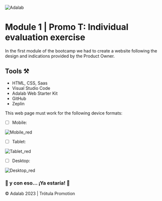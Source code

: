 ![Adalab](https://beta.adalab.es/resources/images/adalab-logo-155x61-bg-white.png)

# Module 1 | Promo T: Individual evaluation exercise

In the first module of the bootcamp we had to create a website following the design and indications provided by the Product Owner. 

## Tools ⚒️

- HTML, CSS, Saas
- Visual Studio Code
- Adalab Web Starter Kit
- GitHub
- Zeplin


This web page must work for the following device formats:

- [ ] Mobile:

![Mobile_red](https://github.com/Adalab/modulo-1-evaluacion-final-silviaparadag/assets/130361802/b23e9041-1eaf-4fdb-803f-14e838f3a518)

- [ ] Tablet:

![Tablet_red](https://github.com/Adalab/modulo-1-evaluacion-final-silviaparadag/assets/130361802/f68fb909-7109-4fca-9b0b-d7c80c0b03d9)

- [ ] Desktop:

![Desktop_red](https://github.com/Adalab/modulo-1-evaluacion-final-silviaparadag/assets/130361802/886d285a-08ef-4d65-9b0e-16ce004c6301)


   ### 💫 y con eso... ¡Ya estaría! 💫

© Adalab 2023 | Trótula Promotion

